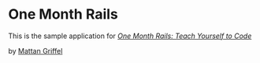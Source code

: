 # One Month Rails

This is the sample application for
[*One Month Rails: Teach Yourself to Code*](http://omemonthrails.com)

by [Mattan Griffel](http://mattangriffel.com)